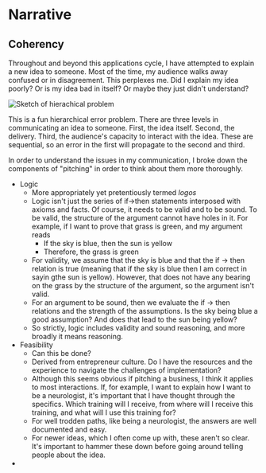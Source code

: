 # Narrative

## Coherency

Throughout and beyond this applications cycle, I have attempted to explain a new idea to someone. Most of the time, my audience walks away confused or in disagreement. This perplexes me. Did I explain my idea poorly? Or is my idea bad in itself? Or maybe they just didn't understand?

![Sketch of hierachical problem](https://aunoyp.github.io/images/05_12_2020_sketch.png)

This is a fun hierarchical error problem. There are three levels in communicating an idea to someone. First, the idea itself. Second, the delivery. Third, the audience's capacity to interact with the idea. These are sequential, so an error in the first will propagate to the second and third.

In order to understand the issues in my communication, I broke down the components of "pitching" in order to think about them more thoroughly.

- Logic
  - More appropriately yet pretentiously termed *logos*
  - Logic isn't just the series of if->then statements interposed with axioms and facts. Of course, it needs to be valid and to be sound. To be valid, the structure of the argument cannot have holes in it. For example, if I want to prove that grass is green, and my argument reads
    - If the sky is blue, then the sun is yellow
    - Therefore, the grass is green
  - For validity, we assume that the sky is blue and that the if -> then relation is true (meaning that if the sky is blue then I am correct in sayin gthe sun is yellow). However, that does not have any bearing on the grass by the structure of the argument, so the argument isn't valid.
  - For an argument to be sound, then we evaluate the if -> then relations and the strength of the assumptions. Is the sky being blue a good assumption? And does that lead to the sun being yellow?
  - So strictly, logic includes validity and sound reasoning, and more broadly it means reasoning. 
- Feasibility
  - Can this be done?
  - Derived from entrepreneur culture. Do I have the resources and the experience to navigate the challenges of implementation?
  - Although this seems obvious if pitching a business, I think it applies to most interactions. If, for example, I want to explain how I want to be a neurologist, it's important that I have thought through the specifics. Which training will I receive, from where will I receive this training, and what will I use this training for?
  - For well trodden paths, like being a neurologist, the answers are well documented and easy.
  - For newer ideas, which I often come up with, these aren't so clear. It's important to hammer these down before going around telling people about the idea.
- 
